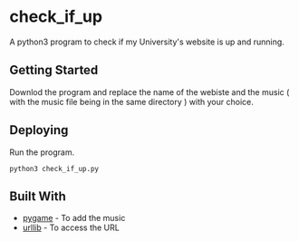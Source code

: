 # check_if_up
A python3 program to check if my University's website is up and running.

## Getting Started

Downlod the program and replace the name of the webiste and the music ( with the music file being in the same directory ) with your choice. 




## Deploying 
Run the program.
```
python3 check_if_up.py
```



## Built With

* [pygame](https://www.pygame.org/docs/) - To add the music 
* [urllib](https://docs.python.org/3/library/urllib.html) - To access the URL



